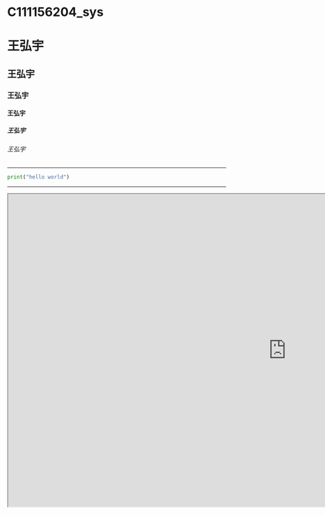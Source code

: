 # C111156204_sys

# 王弘宇

## 王弘宇

### 王弘宇

#### 王弘宇

##### 王弘宇

###### 王弘宇
***
```python
print("hello world")
```
***
<iframe width="1280" height="720" src="https://www.youtube.com/embed/cHHLHGNpCSA"></iframe>
